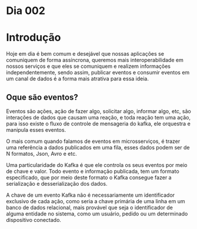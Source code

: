 # Dia 002

# Introdução

Hoje em dia é bem comum e desejável que nossas aplicações se comuniquem de forma assíncrona, queremos mais interoperabilidade em nossos serviços e que eles se comuniquem e realizem informações independentemente, sendo assim, publicar eventos e consumir eventos em um canal de dados  é a forma mais atrativa para essa ideia.

## Oque são eventos?

Eventos são ações, ação de fazer algo, solicitar algo, informar algo, etc, são interações de dados que causam uma reação, e toda reação tem uma ação, para isso existe o fluxo de controle de mensageria do kafka, ele orquestra e manipula esses eventos.

O mais comum quando falamos de eventos em microsserviços, é trazer uma referência a dados publicados em uma fila, esses dados podem ser de N formatos, Json, Avro e etc.

Uma particularidade do Kafka é que ele controla os seus eventos por meio de chave e valor.
Todo evento e informação publicada, tem um formato especificado, que por meio deste formato  o Kafka consegue fazer a serialização e desserialização dos dados.

A chave de um evento Kafka não é necessariamente um identificador exclusivo de cada ação, como seria a chave primária de uma linha em um banco de dados relacional, mais provável que seja o identificador de alguma entidade no sistema, como um usuário, pedido ou um determinado dispositivo conectado.
